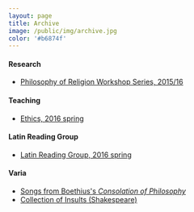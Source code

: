```yaml
---
layout: page
title: Archive
image: /public/img/archive.jpg
color: '#b6874f'
---
```




#### Research

 <ul><li> <a href="{{ site.baseurl }}/public/archive/Religion">Philosophy of Religion Workshop Series, 2015/16</a></li></ul>


#### Teaching
<ul>
<li> <a href="{{ site.baseurl }}/public/archive/2016-01-19-Ethics">Ethics, 2016 spring </a></li>
</ul>



#### Latin Reading Group
<ul><li> <a href="{{ site.baseurl }}/public/archive/2016-01-10-Spring-schedule">Latin Reading Group, 2016 spring</a></li></ul>


#### Varia
<ul><li> <a href="{{ site.baseurl }}/public/archive/2016-04-28-Boethius">Songs from Boethius's <i>Consolation of Philosophy</i> <i class="fa fa-link"></i></a></li>
<li> <a href="{{ site.baseurl }}/public/archive/2016-04-23-Shakespeare">Collection of Insults (Shakespeare) <i class="fa fa-link"></i></a></li>
</ul>
